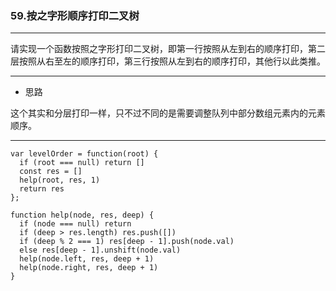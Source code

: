 ### 59.按之字形顺序打印二叉树

---

请实现一个函数按照之字形打印二叉树，即第一行按照从左到右的顺序打印，第二层按照从右至左的顺序打印，第三行按照从左到右的顺序打印，其他行以此类推。

---

* 思路

这个其实和分层打印一样，只不过不同的是需要调整队列中部分数组元素内的元素顺序。

---

``` JS
var levelOrder = function(root) {
  if (root === null) return []
  const res = []
  help(root, res, 1)
  return res
};

function help(node, res, deep) {
  if (node === null) return
  if (deep > res.length) res.push([])
  if (deep % 2 === 1) res[deep - 1].push(node.val)
  else res[deep - 1].unshift(node.val)
  help(node.left, res, deep + 1)
  help(node.right, res, deep + 1)
}
```
